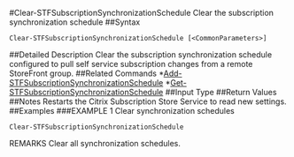 #Clear-STFSubscriptionSynchronizationSchedule
Clear the subscription synchronization schedule
##Syntax
```Clear-STFSubscriptionSynchronizationSchedule [<CommonParameters>]
```
##Detailed Description
Clear the subscription synchronization schedule configured to pull self service subscription changes from a remote StoreFront group.
##Related Commands
*[Add-STFSubscriptionSynchronizationSchedule](Add-STFSubscriptionSynchronizationSchedule)
*[Get-STFSubscriptionSynchronizationSchedule](Get-STFSubscriptionSynchronizationSchedule)
##Input Type
##Return Values
##Notes
Restarts the Citrix Subscription Store Service to read new settings.
##Examples
###EXAMPLE 1 Clear synchronization schedules
```Clear-STFSubscriptionSynchronizationSchedule
```
REMARKS
Clear all synchronization schedules.

